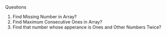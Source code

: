 Questions
1. Find Missing Number in Array?
2. Find Maximum Consecutive Ones in Array?
3. Find that number whose apperance  is Ones and Other Numbers Twice?
